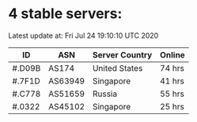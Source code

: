 # 4 stable servers:

Latest update at: Fri Jul 24 19:10:10 UTC 2020

| ID | ASN | Server Country | Online |
| -- | --- | -------------- | ------ |
| #.D09B | AS174 | United States | 74 hrs |
| #.7F1D | AS63949 | Singapore | 41 hrs |
| #.C778 | AS51659 | Russia | 55 hrs |
| #.0322 | AS45102 | Singapore | 25 hrs |

